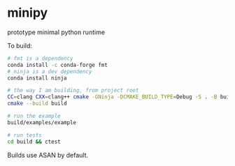 # minipy

prototype minimal python runtime

To build:

```sh
# fmt is a dependency
conda install -c conda-forge fmt
# ninja is a dev dependency
conda install ninja

# the way I am building, from project root
CC=clang CXX=clang++ cmake -GNinja -DCMAKE_BUILD_TYPE=Debug -S . -B build
cmake --build build

# run the example
build/examples/example

# run tests
cd build && ctest
```

Builds use ASAN by default.
